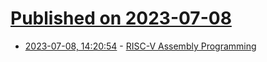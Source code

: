 # [Published on 2023-07-08](index.md)

* [2023-07-08, 14:20:54](https://lobste.rs/s/rh1z5n/risc_v_assembly_programming) - [RISC-V Assembly Programming](https://riscv-programming.org/)
